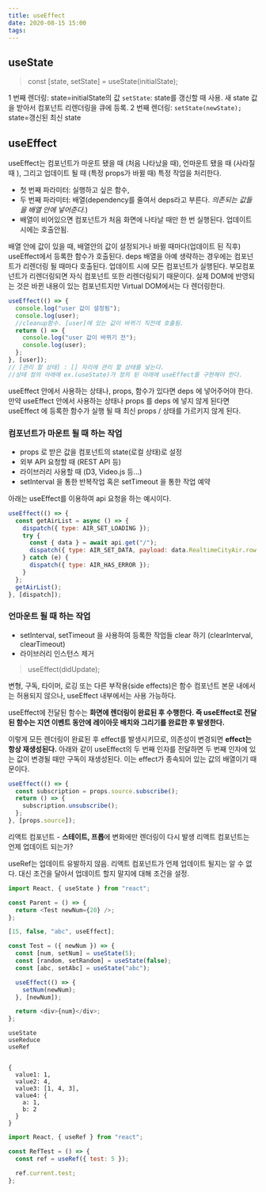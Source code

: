 ```yaml
---
title: useEffect
date: 2020-08-15 15:00
tags:
---
```


## useState

> const [state, setState] = useState(initialState);

1 번째 렌더링: state=initialState의 값
`setState`: state를 갱신할 때 사용. 새 state 값을 받아서 컴포넌트 리렌더링을 큐에 등록.
2 번째 렌더링: `setState(newState);` state=갱신된 최신 state

## useEffect

useEffect는 컴포넌트가 마운트 됐을 때 (처음 나타났을 때), 언마운트 됐을 때 (사라질 때 ), 그리고 업데이트 될 때 (특정 props가 바뀔 때) 특정 작업을 처리한다.

- 첫 번째 파라미터: 실행하고 싶은 함수,
- 두 번째 파라미터: 배열(dependency를 줄여서 deps라고 부른다. _의존되는 값들을 배열 안에 넣어준다._)
- 배열이 비어있으면 컴포넌트가 처음 화면에 나타날 때만 한 번 실행된다. 업데이트 시에는 호출안됨.

배열 안에 값이 있을 때, 배열안의 값이 설정되거나 바뀔 때마다(업데이트 된 직후) useEffect에서 등록한 함수가 호출된다. deps 배열을 아예 생략하는 경우에는 컴포넌트가 리렌더링 될 때마다 호출된다. 업데이트 시에 모든 컴포넌트가 실행된다. 부모컴포넌트가 리렌더링되면 자식 컴포넌트 또한 리렌더링되기 때문이다. 실제 DOM에 반영되는 것은 바뀐 내용이 있는 컴포넌트지만 Virtual DOM에서는 다 렌더링한다.

```javascript
useEffect(() => {
  console.log("user 값이 설정됨");
  console.log(user);
  //cleanup함수. [user]에 있는 값이 바뀌기 직전에 호출됨.
  return () => {
    console.log("user 값이 바뀌기 전");
    console.log(user);
  };
}, [user]);
// [관리 할 상태] : [] 자리에 관리 할 상태를 넣는다.
//상태 정의 아래에 ex.(useState)가 정의 된 아래에 useEffect를 구현해야 한다.
```

useEffect 안에서 사용하는 상태나, props, 함수가 있다면 deps 에 넣어주어야 한다. 만약 useEffect 안에서 사용하는 상태나 props 를 deps 에 넣지 않게 된다면 useEffect 에 등록한 함수가 실행 될 때 최신 props / 상태를 가르키지 않게 된다.

### 컴포넌트가 마운트 될 때 하는 작업

- props 로 받은 값을 컴포넌트의 state(로컬 상태)로 설정
- 외부 API 요청할 때 (REST API 등)
- 라이브러리 사용할 때 (D3, Video.js 등...)
- setInterval 을 통한 반복작업 혹은 setTimeout 을 통한 작업 예약

아래는 useEffect를 이용하여 api 요청을 하는 예시이다.

```javascript
useEffect(() => {
  const getAirList = async () => {
    dispatch({ type: AIR_SET_LOADING });
    try {
      const { data } = await api.get("/");
      dispatch({ type: AIR_SET_DATA, payload: data.RealtimeCityAir.row });
    } catch (e) {
      dispatch({ type: AIR_HAS_ERROR });
    }
  };
  getAirList();
}, [dispatch]);
```

### 언마운트 될 때 하는 작업

- setInterval, setTimeout 을 사용하여 등록한 작업들 clear 하기 (clearInterval, clearTimeout)
- 라이브러리 인스턴스 제거

> useEffect(didUpdate);

변형, 구독, 타이머, 로깅 또는 다른 부작용(side effects)은 함수 컴포넌트 본문 내에서는 허용되지 않으나, useEffect 내부에서는 사용 가능하다.

useEffect에 전달된 함수는 **화면에 렌더링이 완료된 후 수행한다. 즉 useEffect로 전달된 함수는 지연 이벤트 동안에 레이아웃 배치와 그리기를 완료한 후 발생한다.**

이렇게 모든 렌더링이 완료된 후 effect를 발생시키므로, 의존성이 변경되면 **effect는 항상 재생성된다.** 아래와 같이 useEffect의 두 번째 인자를 전달하면 두 번째 인자에 있는 값이 변경될 때만 구독이 재생성된다. 이는 effect가 종속되어 있는 값의 배열이기 때문이다.

```javascript
useEffect(() => {
  const subscription = props.source.subscribe();
  return () => {
    subscription.unsubscribe();
  };
}, [props.source]);
```

리액트 컴포넌트 - **스테이트, 프롭**에 변화에만 렌더링이 다시 발생
리액트 컴포넌트는 언제 업데이트 되는가?

useRef는 업데이트 유발하지 않음.
리액트 컴포넌트가 언제 업데이트 될지는 알 수 없다. 대신 조건을 달아서 업데이트 할지 말지에 대해 조건을 설정.

```javascript
import React, { useState } from "react";

const Parent = () => {
  return <Test newNum={20} />;
};

[15, false, "abc", useEffect];

const Test = ({ newNum }) => {
  const [num, setNum] = useState(5);
  const [random, setRandom] = useState(false);
  const [abc, setAbc] = useState("abc");

  useEffect(() => {
    setNum(newNum);
  }, [newNum]);

  return <div>{num}</div>;
};
```

```
useState
useReduce
useRef


{
  value1: 1,
  value2: 4,
  value3: [1, 4, 3],
  value4: {
    a: 1,
    b: 2
  }
}

```

```javascript
import React, { useRef } from "react";

const RefTest = () => {
  const ref = useRef({ test: 5 });

  ref.current.test;
};
```
